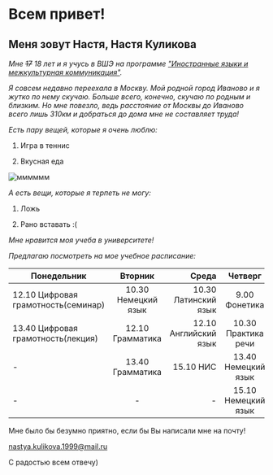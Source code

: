 # Всем привет! 

## Меня зовут Настя, Настя Куликова

_Мне ~~17~~ 18 лет и я учусь в ВШЭ на программе ["Иностранные языки и межкультурная коммуникация"](https://www.hse.ru/ba/lang/)._

_Я совсем недавно переехала в Москву. Мой родной город Иваново и я жутко по нему скучаю. Больше всего, конечно, скучаю по родным и близким. Но мне повезло, ведь расстояние от Москвы до Иваново всего лишь 310км и добраться до дома мне не составляет труда!_ 

_Есть пару вещей, которые я очень люблю:_

1. Игра в теннис

2. Вкусная еда

![](https://avatars.mds.yandex.net/get-pdb/38069/6ea784bd-8eab-4a9f-92f5-a085d00435d6/s800 "мммммм")

_А есть вещи, которые я терпеть не могу:_

1. Ложь 

2. Рано вставать :(

_Мне нравится моя учеба в университете!_

_Предлагаю посмотреть на мое учебное расписание:_

Понедельник|Вторник|Среда|Четверг|Пятница
---|:---:|---:|:---:|:---:
12.10 Цифровая грамотность(семинар)|10.30 Немецкий язык|10.30 Латинский язык|9.00 Фонетика| 9.00 Практика речи 
13.40 Цифровая грамотность(лекция)|12.10 Грамматика|12.10 Английский язык| 10.30 Практика речи|10.30 Практика речи         
-|13.40 Грамматика|15.10 НИС|13.40 Немецкий язык|13.40 МКН (семинар)
-|-|-|15.10 Немецкий язык|16.40 МКН (лекция)

Мне было бы безумно приятно, если бы Вы написали мне на почту! 

nastya.kulikova.1999@mail.ru
 
С радостью всем отвечу) 


 
        
